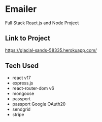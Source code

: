 # Emailer

Full Stack React.js and Node Project

## Link to Project

https://glacial-sands-58335.herokuapp.com/

## Tech Used

- react v17
- express.js
- react-router-dom v6
- mongoose
- passport
- passport Google OAuth20
- sendgrid
- stripe
